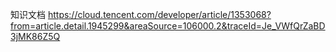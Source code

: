 
知识文档
https://cloud.tencent.com/developer/article/1353068?from=article.detail.1945299&areaSource=106000.2&traceId=Je_VWfQrZaBD3jMK86Z5Q
